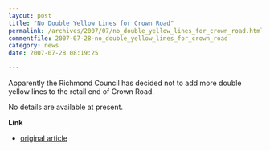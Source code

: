 ```yaml
---
layout: post
title: "No Double Yellow Lines for Crown Road"
permalink: /archives/2007/07/no_double_yellow_lines_for_crown_road.html
commentfile: 2007-07-28-no_double_yellow_lines_for_crown_road
category: news
date: 2007-07-28 08:19:25

---
```


Apparently the Richmond Council has decided not to add more double yellow lines to the retail end of Crown Road.

No details are available at present.

**Link**

-   [original article](/archives/2007/06/martin_herdman_speaks_out_on_parking_isuses_for_tr.html)
